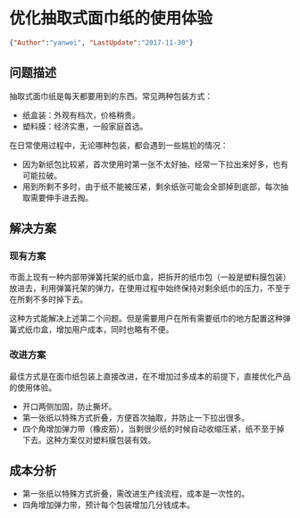 # 优化抽取式面巾纸的使用体验

<link rel="stylesheet" type="text/css" href="../auto-number-title.css" />

```json
{"Author":"yanwei", "LastUpdate":"2017-11-30"}
```

## 问题描述
抽取式面巾纸是每天都要用到的东西。常见两种包装方式：

* 纸盒装：外观有档次，价格稍贵。
* 塑料膜：经济实惠，一般家庭首选。

在日常使用过程中，无论哪种包装，都会遇到一些尴尬的情况：

* 因为新纸包比较紧，首次使用时第一张不太好抽，经常一下拉出来好多，也有可能拉破。
* 用到所剩不多时，由于纸不能被压紧，剩余纸张可能会全部掉到底部，每次抽取需要伸手进去掏。

## 解决方案

### 现有方案

市面上现有一种内部带弹簧托架的纸巾盒，把拆开的纸巾包（一般是塑料膜包装）放进去，利用弹簧托架的弹力，在使用过程中始终保持对剩余纸巾的压力，不至于在所剩不多时掉下去。

这种方式能解决上述第二个问题。但是需要用户在所有需要纸巾的地方配置这种弹簧式纸巾盒，增加用户成本，同时也略有不便。

### 改进方案

最佳方式是在面巾纸包装上直接改进，在不增加过多成本的前提下，直接优化产品的使用体验。

* 开口两侧加固，防止撕坏。
* 第一张纸以特殊方式折叠，方便首次抽取，并防止一下拉出很多。
* 四个角增加弹力带（橡皮筋），当剩很少纸的时候自动收缩压紧，纸不至于掉下去。这种方案仅对塑料膜包装有效。

## 成本分析

* 第一张纸以特殊方式折叠，需改进生产线流程，成本是一次性的。
* 四角增加弹力带，预计每个包装增加几分钱成本。
